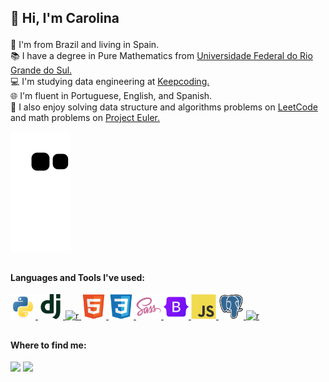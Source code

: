 <h2 style="border-bottom: none"> 👋 Hi, I'm Carolina <p></p></h2>


📍 I'm from Brazil and living in Spain.<br />
📚 I have a degree in Pure Mathematics from <a href="http://www.ufrgs.br/ufrgs/inicial">Universidade Federal do Rio Grande do Sul. </a> <br />
💻 I'm studying data engineering at <a href="https://keepcoding.io/">Keepcoding. </a> <br />
🌐 I'm fluent in Portuguese, English, and Spanish. <br>
🧮 I also enjoy solving data structure and algorithms problems on <a href="https://leetcode.com/Graciolli/">LeetCode</a> and math problems on <a href="https://projecteuler.net/progress=graciolli">Project Euler.</a>

![snake svg](https://github.com/CGraciolli/CGraciolli/blob/output/github-contribution-grid-snake.svg)

<h2></h2>
<h4>Languages and Tools I've used: </h4>
 <div>

<a href="https://www.python.org/" target="_blank" rel="noreferrer">
<img src="https://raw.githubusercontent.com/devicons/devicon/master/icons/python/python-original.svg" alt="python" width="40" height="40" />
</a>
<a href="https://www.djangoproject.com/" target="_blank" rel="noreferrer">
<img src="https://github.com/devicons/devicon/blob/master/icons/django/django-plain.svg" alt="python" width="40" height="40"/>
</a>
<a href="https://fastapi.tiangolo.com" target="_blank" rel="noreferrer">
<img src="https://user-images.githubusercontent.com/112963325/230005325-644128e7-ba5c-44c8-89eb-1abd3759e396.png" alt="r" width="40" height=40">
</a>
<a href="https://html.spec.whatwg.org/multipage/" target="_blank" rel="noreferrer">
<img src="https://github.com/devicons/devicon/blob/master/icons/html5/html5-original.svg" alt="html" width="40" height="40" />
</a>
<a href="https://www.w3.org/Style/CSS/Overview.en.html" target="_blank" rel="noreferrer">
<img src="https://github.com/devicons/devicon/blob/master/icons/css3/css3-original.svg" alt="css" width="40" height="40" />
</a>
<a href="https://sass-lang.com/" target="_blank" rel="noreferrer">
<img src="https://github.com/devicons/devicon/blob/master/icons/sass/sass-original.svg" alt="sass" width="40" height="40" />
</a>
<a href="https://getbootstrap.com/" target="_blank" rel="noreferrer">
<img src="https://github.com/devicons/devicon/blob/master/icons/bootstrap/bootstrap-original.svg" alt="bootstrap" width="40" height="40"/>
</a>
<a href="https://www.javascript.com/" target="_blank" rel="noreferrer">
<img src="https://github.com/devicons/devicon/blob/master/icons/javascript/javascript-original.svg" alt="javascrpit" widht="40" height="40" />
</a>
<a href="https://www.postgresql.org/" target="_blank" rel="noreferrer">
<img src="https://github.com/devicons/devicon/blob/master/icons/postgresql/postgresql-original.svg" alt="postgresql" width="40" height="40" />
</a>
<a href="https://www.r-project.org/" target="_blank" rel="noreferrer">
<img src="https://camo.githubusercontent.com/63ed61543d9b61f9e6a112f81476b26805207907ed98c67ebcf5f8cecba84c06/68747470733a2f2f63646e2e6a7364656c6976722e6e65742f67682f64657669636f6e732f64657669636f6e2f69636f6e732f7273747564696f2f7273747564696f2d6f726967696e616c2e737667" alt="r" width="40" height=40">
</a>
</div>
 
 <h2></h2>  
   <h4>  Where to find me: </h4>
 <div>
  <a href="mailto:cgraciolli@gmail.com"><img src="https://img.shields.io/badge/Gmail-D14836?style=for-the-badge&logo=gmail&logoColor=white" target="_blank"></a>
  <a href="www.linkedin.com/in/carolina-graciolli-siqueira" target="_blank"><img src="https://img.shields.io/badge/LinkedIn-0077B5?style=for-the-badge&logo=linkedin&logoColor=white"></a>

  

